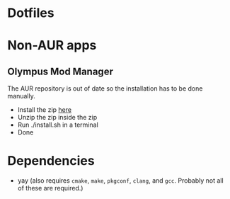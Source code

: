 # Dotfiles

# Non-AUR apps
## Olympus Mod Manager
The AUR repository is out of date so the installation has to be done manually.
+ Install the zip [here](https://dev.azure.com/EverestAPI/Olympus/_apis/build/builds/4259/artifacts?artifactName=linux.main&api-version=5.0&%24format=zip)
+ Unzip the zip inside the zip 
+ Run ./install.sh in a terminal
+ Done

# Dependencies
+ yay (also requires `cmake`, `make`, `pkgconf`, `clang`, and `gcc`. Probably not all of these are required.)

